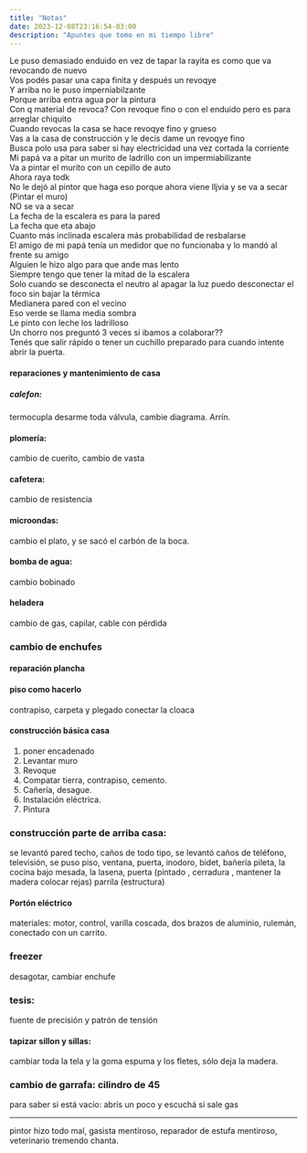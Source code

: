 ```yaml
---
title: "Notas"
date: 2023-12-08T23:16:54-03:00
description: "Apuntes que tomo en mi tiempo libre"
---
```


Le puso demasiado enduido  en vez de tapar la rayita es como que va revocando de nuevo  
Vos podés pasar una capa finita y después un revoqye  
Y arriba no le puso imperniabilzante  
Porque arriba entra agua por la pintura  
Con q material de revoca? Con revoque fino o con el enduido pero es para arreglar chiquito  
Cuando revocas la casa se hace revoqye fino y grueso  
Vas a la casa de construcción y le decís dame un revoqye fino  
Busca polo usa para saber si hay electricidad una vez cortada la corriente  
Mi papá va a pitar un murito de ladrillo con un impermiabilizante  
Va a pintar el murito con un cepillo de auto  
Ahora raya todk  
No le dejó al pintor que haga eso porque ahora viene lljvia y se va a secar  
(Pintar el muro)  
NO se va a secar  
La fecha de la escalera es para la pared  
La fecha que eta abajo  
Cuanto más inclinada escalera más probabilidad de resbalarse  
El amigo de mi papá tenía un medidor que no  funcionaba y lo mandó al frente su amigo  
Alguien le hizo algo para que ande mas lento  
Siempre tengo que tener la mitad de la escalera  
Solo cuando se desconecta el neutro al apagar la luz puedo desconectar el foco sin bajar la térmica  
Medianera pared con el vecino  
Eso verde se llama media sombra  
Le pinto con leche los ladrilloso   
Un chorro nos preguntó 3 veces si ibamos a colaborar??  
Tenés que salir rápido o tener un cuchillo preparado para cuando intente abrir la puerta.

#### reparaciones y mantenimiento de casa
##### calefon:
termocupla desarme toda válvula, cambie diagrama. Arrín.
#### plomería:
cambio de cuerito, cambio de vasta
#### cafetera:
cambio de resistencia
#### microondas:
cambio el plato, y se sacó el carbón de la boca.
#### bomba de agua:
cambio bobinado
#### heladera
cambio de gas, capilar, cable con pérdida
### cambio de enchufes
#### reparación plancha
#### piso como hacerlo
contrapiso, carpeta y plegado conectar la cloaca
#### construcción básica casa
1. poner encadenado
2. Levantar muro
3. Revoque 
4. Compatar tierra, contrapiso, cemento.
5. Cañería, desague.
6. Instalación eléctrica.
7. Pintura 

### construcción parte de arriba casa:
se levantó pared techo, caños de todo tipo, se levantó caños de teléfono, televisión, se puso piso, ventana, puerta, inodoro, bidet, bañería pileta, la cocina bajo mesada, la lasena, puerta (pintado , cerradura , mantener la madera colocar rejas) parrila (estructura)
#### Portón eléctrico
materiales: motor, control, varilla coscada, dos brazos de aluminio, rulemán, conectado con un carrito.

### freezer
desagotar, cambiar enchufe
### tesis:
fuente de precisión y patrón de tensión
#### tapizar sillon y sillas:
cambiar toda la tela y la goma espuma y los fletes, sólo deja la madera.
### cambio de garrafa: cilindro de 45
para saber si está vacío: abrís un poco y escuchá si sale gas
___
pintor hizo todo mal, gasista mentiroso, reparador de estufa mentiroso, veterinario tremendo chanta.
